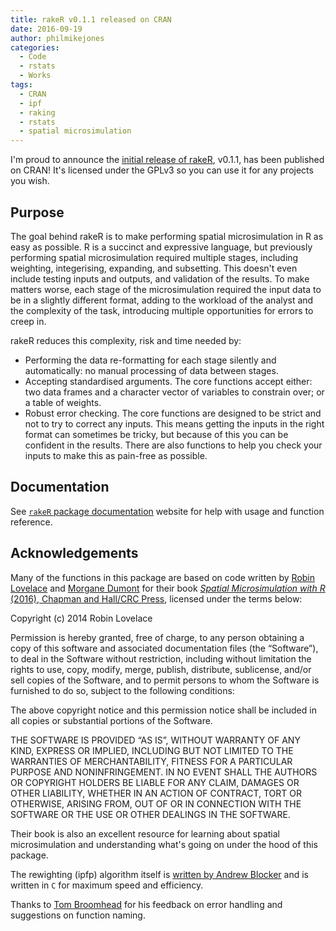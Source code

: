```yaml
---
title: rakeR v0.1.1 released on CRAN
date: 2016-09-19
author: philmikejones
categories:
  - Code
  - rstats
  - Works
tags:
  - CRAN
  - ipf
  - raking
  - rstats
  - spatial microsimulation
---
```


I'm proud to announce the [initial release of rakeR](https://cran.r-project.org/package=rakeR), v0.1.1, has been published on CRAN! It's licensed under the GPLv3 so you can use it for any projects you wish.

## Purpose

The goal behind rakeR is to make performing spatial microsimulation in R as easy as possible. R is a succinct and expressive language, but previously performing spatial microsimulation required multiple stages, including weighting, integerising, expanding, and subsetting. This doesn't even include testing inputs and outputs, and validation of the results. To make matters worse, each stage of the microsimulation required the input data to be in a slightly different format, adding to the workload of the analyst and the complexity of the task, introducing multiple opportunities for errors to creep in.

rakeR reduces this complexity, risk and time needed by:

- Performing the data re-formatting for each stage silently and automatically: no manual processing of data between stages.
- Accepting standardised arguments. The core functions accept either: two data frames and a character vector of variables to constrain over; or a table of weights.
- Robust error checking. The core functions are designed to be strict and not to try to correct any inputs. This means getting the inputs in the right format can sometimes be tricky, but because of this you can be confident in the results. There are also functions to help you check your inputs to make this as pain-free as possible.


## Documentation

See [`rakeR` package documentation](https://philmikejones.github.io/rakeR/) website for help with usage and function reference.


## Acknowledgements

Many of the functions in this package are based on code written by [Robin Lovelace](https://github.com/Robinlovelace) and [Morgane Dumont](https://github.com/modumont) for their book [_Spatial Microsimulation with R_ (2016), Chapman and Hall/CRC Press](https://www.crcpress.com/Spatial-Microsimulation-with-R/Lovelace-Dumont/p/book/9781498711548), licensed under the terms below:

Copyright (c) 2014 Robin Lovelace

Permission is hereby granted, free of charge, to any person obtaining a copy of this software and associated documentation files (the &#8220;Software&#8221;), to deal in the Software without restriction, including without limitation the rights to use, copy, modify, merge, publish, distribute, sublicense, and/or sell copies of the Software, and to permit persons to whom the Software is furnished to do so, subject to the following conditions:

The above copyright notice and this permission notice shall be included in all copies or substantial portions of the Software.

THE SOFTWARE IS PROVIDED &#8220;AS IS&#8221;, WITHOUT WARRANTY OF ANY KIND, EXPRESS OR IMPLIED, INCLUDING BUT NOT LIMITED TO THE WARRANTIES OF MERCHANTABILITY, FITNESS FOR A PARTICULAR PURPOSE AND NONINFRINGEMENT. IN NO EVENT SHALL THE AUTHORS OR COPYRIGHT HOLDERS BE LIABLE FOR ANY CLAIM, DAMAGES OR OTHER LIABILITY, WHETHER IN AN ACTION OF CONTRACT, TORT OR OTHERWISE, ARISING FROM, OUT OF OR IN CONNECTION WITH THE SOFTWARE OR THE USE OR OTHER DEALINGS IN THE SOFTWARE.

Their book is also an excellent resource for learning about spatial microsimulation and understanding what's going on under the hood of this package.

The rewighting (ipfp) algorithm itself is [written by Andrew Blocker](https://github.com/awblocker/ipfp) and is written in `C` for maximum speed and efficiency.

Thanks to [Tom Broomhead](http://mhs.group.shef.ac.uk/members/tom-broomhead/) for his feedback on error handling and suggestions on function naming.
